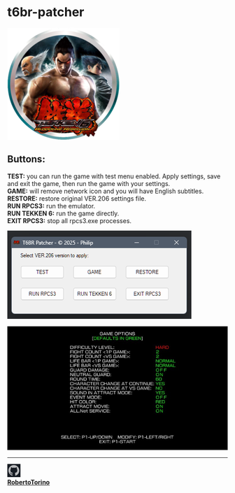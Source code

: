 # t6br-patcher

![DEFAULT_256.PNG](media/DEFAULT_256.PNG)     

## Buttons:    
                            
**TEST:** you can run the game with test menu enabled. Apply settings, save and exit the game, then run the game with your settings.                 
**GAME:** will remove network icon and you will have English subtitles.                  
**RESTORE:** restore original VER.206 settings file.   
**RUN RPCS3:** run the emulator.            
**RUN TEKKEN 6:** run the game directly.                
**EXIT RPCS3:** stop all rpcs3.exe processes.           

![t6br-patcher.png](media/t6br-patcher.png)

![test.jpg](media/test.jpg)

---

![github.png](images/github.png)                                      
**[RobertoTorino](https://github.com/RobertoTorino)**             